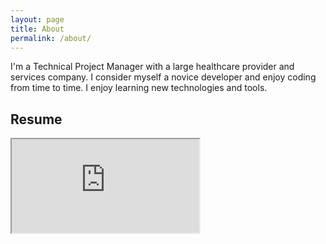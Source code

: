 ```yaml
---
layout: page
title: About
permalink: /about/
---
```

<p>
I'm a Technical Project Manager with a large healthcare provider and services company. I consider myself a novice developer and enjoy coding from time to time. I enjoy learning new technologies and tools.
</p>

## Resume
<iframe src="https://docs.google.com/viewerng/viewer?url=https://drive.google.com/file/d/1n5qCjmqWWv83RVt5hxVk1_Mi-y3wKg_G/view?&embedded=true"></iframe>
